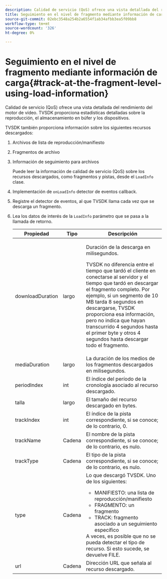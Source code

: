 ```yaml
---
description: Calidad de servicio (QoS) ofrece una vista detallada del rendimiento del motor de vídeo. TVSDK proporciona estadísticas detalladas sobre la reproducción, el almacenamiento en búfer y los dispositivos.
title: Seguimiento en el nivel de fragmento mediante información de carga
source-git-commit: 02ebc3548a254b2a6554f1ab34afbb3ea5f09bb8
workflow-type: tm+mt
source-wordcount: '326'
ht-degree: 0%

---
```


# Seguimiento en el nivel de fragmento mediante información de carga{#track-at-the-fragment-level-using-load-information}

Calidad de servicio (QoS) ofrece una vista detallada del rendimiento del motor de vídeo. TVSDK proporciona estadísticas detalladas sobre la reproducción, el almacenamiento en búfer y los dispositivos.

TVSDK también proporciona información sobre los siguientes recursos descargados:

1. Archivos de lista de reproducción/manifiesto
1. Fragmentos de archivo
1. Información de seguimiento para archivos

   Puede leer la información de calidad de servicio (QoS) sobre los recursos descargados, como fragmentos y pistas, desde el `LoadInfo` clase.

1. Implementación de `onLoadInfo` detector de eventos callback.
1. Registre el detector de eventos, al que TVSDK llama cada vez que se descarga un fragmento.
1. Lea los datos de interés de la `LoadInfo` parámetro que se pasa a la llamada de retorno.

   <table id="table_06BD536A23AB4A73B510998426BAE143"> 
    <thead> 
      <tr> 
      <th colname="col01" class="entry"> Propiedad </th> 
      <th colname="col1" class="entry"> Tipo </th> 
      <th colname="col2" class="entry"> Descripción </th> 
      </tr> 
    </thead>
    <tbody> 
      <tr> 
      <td colname="col01"> <span class="codeph"> downloadDuration </span> </td> 
      <td colname="col1"> <span class="codeph"> largo </span> </td> 
      <td colname="col2"> <p>Duración de la descarga en milisegundos. </p> <p>TVSDK no diferencia entre el tiempo que tardó el cliente en conectarse al servidor y el tiempo que tardó en descargar el fragmento completo. Por ejemplo, si un segmento de 10 MB tarda 8 segundos en descargarse, TVSDK proporciona esa información, pero no indica que hayan transcurrido 4 segundos hasta el primer byte y otros 4 segundos hasta descargar todo el fragmento. </p> </td> 
      </tr> 
      <tr> 
      <td colname="col01"> <span class="codeph"> mediaDuration </span> </td> 
      <td colname="col1"> <span class="codeph"> largo </span> </td> 
      <td colname="col2"> La duración de los medios de los fragmentos descargados en milisegundos. </td> 
      </tr> 
      <tr> 
      <td colname="col01"> <span class="codeph"> periodIndex </span> </td> 
      <td colname="col1"> <span class="codeph"> int </span> </td> 
      <td colname="col2"> El índice del período de la cronología asociado al recurso descargado. </td> 
      </tr> 
      <tr> 
      <td colname="col01"> <span class="codeph"> talla </span> </td> 
      <td colname="col1"> <span class="codeph"> largo </span> </td> 
      <td colname="col2"> El tamaño del recurso descargado en bytes. </td> 
      </tr> 
      <tr> 
      <td colname="col01"> <span class="codeph"> trackIndex </span> </td> 
      <td colname="col1"> <span class="codeph"> int </span> </td> 
      <td colname="col2"> El índice de la pista correspondiente, si se conoce; de lo contrario, 0. </td> 
      </tr> 
      <tr> 
      <td colname="col01"> <span class="codeph"> trackName </span> </td> 
      <td colname="col1"> <span class="codeph"> Cadena </span> </td> 
      <td colname="col2"> El nombre de la pista correspondiente, si se conoce; de lo contrario, es nulo. </td> 
      </tr> 
      <tr> 
      <td colname="col01"> <span class="codeph"> trackType </span> </td> 
      <td colname="col1"> <span class="codeph"> Cadena </span> </td> 
      <td colname="col2"> El tipo de la pista correspondiente, si se conoce; de lo contrario, es nulo. </td> 
      </tr> 
      <tr> 
      <td colname="col01"> <span class="codeph"> type </span> </td> 
      <td colname="col1"> <span class="codeph"> Cadena </span> </td> 
      <td colname="col2"> Lo que descargó TVSDK. Uno de los siguientes: 
      <ul id="ul_9C3BDEBD878544DA95C7FF81114F9B5C"> 
      <li id="li_A093552B492A44FD8B30785E465F6886">MANIFIESTO: una lista de reproducción/manifiesto </li> 
      <li id="li_DEF9AC71AA564F9BB4C5D4E834432EE5">FRAGMENTO: un fragmento </li> 
      <li id="li_57821F47B6F04CD38570BCE6447A01B8">TRACK: fragmento asociado a un seguimiento específico </li> 
      </ul> A veces, es posible que no se pueda detectar el tipo de recurso. Si esto sucede, se devuelve FILE. </td> 
      </tr> 
      <tr> 
      <td colname="col01"> <span class="codeph"> url </span> </td> 
      <td colname="col1"> <span class="codeph"> Cadena </span> </td> 
      <td colname="col2"> Dirección URL que señala al recurso descargado. </td> 
      </tr> 
    </tbody> 
   </table>
